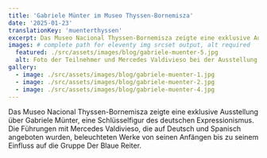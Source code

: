 ```yaml
---
title: 'Gabriele Münter im Museo Thyssen-Bornemisza'
date: '2025-01-23'
translationKey: 'muenterthyssen'
excerpt: Das Museo Nacional Thyssen-Bornemisza zeigte eine exklusive Ausstellung über Gabriele Münter, eine Schlüsselfigur des deutschen Expressionismus.
images: # complete path for eleventy img srcset output, alt required
  featured: ./src/assets/images/blog/gabriele-muenter-5.jpg
  alt: Foto der Teilnehmer und Mercedes Valdivieso bei der Ausstellung
gallery:
  - image: ./src/assets/images/blog/gabriele-muenter-1.jpg
  - image: ./src/assets/images/blog/gabriele-muenter-2.jpg
  - image: ./src/assets/images/blog/gabriele-muenter-4.jpg
---
```


Das Museo Nacional Thyssen-Bornemisza zeigte eine exklusive Ausstellung über Gabriele Münter, eine Schlüsselfigur des deutschen Expressionismus. Die Führungen mit Mercedes Valdivieso, die auf Deutsch und Spanisch angeboten wurden, beleuchteten Werke von seinen Anfängen bis zu seinem Einfluss auf die Gruppe Der Blaue Reiter.
